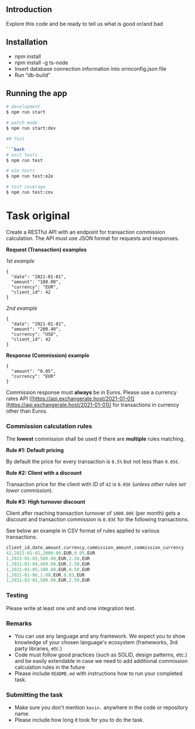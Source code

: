## Introduction
Explore this code and be ready to tell us what is good or/and bad


## Installation
- npm install
- npm install -g ts-node
- Insert database connection information into ormconfig.json file
- Run “db-build”

## Running the app

```bash
# development
$ npm run start

# watch mode
$ npm run start:dev

## Test

```bash
# unit tests
$ npm run test

# e2e tests
$ npm run test:e2e

# test coverage
$ npm run test:cov
```

# Task original

Create a RESTful API with an endpoint for transaction commission calculation. The API must use JSON format for requests and responses.

**Request (Transaction) examples**

*1st example*

```
{
  "date": "2021-01-01",
  "amount": "100.00",
  "currency": "EUR",
  "client_id": 42
}
```

*2nd example*

```
{
  "date": "2021-01-01",
  "amount": "200.40",
  "currency": "USD",
  "client_id": 42
}
```

**Response (Commission) example**

```
{
  "amount": "0.05",
  "currency": "EUR"
}
```

Commission response must **always** be in Euros. Please use a currency rates API ([https://api.exchangerate.host/2021-01-01](https://api.exchangerate.host/2021-01-01)) for transactions in currency other than Euros.

### Commission calculation rules

The **lowest** commission shall be used if there are **multiple** rules matching.

**Rule #1: Default pricing**

By default the price for every transaction is `0.5%` but not less than `0.05€`.

**Rule #2: Client with a discount**

Transaction price for the client with ID of `42` is  `0.05€` (*unless other rules set lower commission*).

**Rule #3: High turnover discount**

Client after reaching transaction turnover of `1000.00€` (per month) gets a discount and transaction commission is `0.03€` for the following transactions.

See below an example in CSV format of rules applied to various transactions.

```jsx
client_id,date,amount,currency,commission_amount,commission_currency
42,2021-01-02,2000.00,EUR,0.05,EUR
1,2021-01-03,500.00,EUR,2.50,EUR
1,2021-01-04,499.00,EUR,2.50,EUR
1,2021-01-05,100.00,EUR,0.50,EUR
1,2021-01-06,1.00,EUR,0.03,EUR
1,2021-02-01,500.00,EUR,2.50,EUR
```

### Testing

Please write at least one unit and one integration test.

### Remarks

- You can use any language and any framework. We expect you to show knowledge of your chosen language's ecosystem (frameworks, 3rd party libraries, etc.)
- Code must follow good practices (such as SOLID, design patterns, etc.) and be easily extendable in case we need to add additional commission calculation rules in the future
- Please include `README.md` with instructions how to run your completed task.

### Submitting the task

- Make sure you don't mention `kevin.` anywhere in the code or repository name.
- Please include how long it took for you to do the task.
